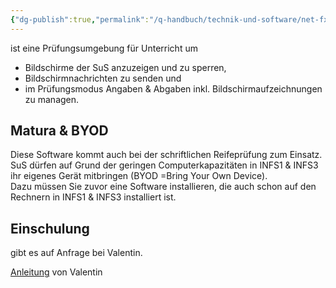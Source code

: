 ```yaml
---
{"dg-publish":true,"permalink":"/q-handbuch/technik-und-software/net-fx/"}
---
```


ist eine Prüfungsumgebung für Unterricht um
* Bildschirme der SuS anzuzeigen und zu sperren,
* Bildschirmnachrichten zu senden und
* im Prüfungsmodus Angaben & Abgaben inkl. Bildschirmaufzeichnungen zu managen.  
## Matura & BYOD
Diese Software kommt auch bei der schriftlichen Reifeprüfung zum Einsatz. SuS dürfen auf Grund der geringen Computerkapazitäten in INFS1 & INFS3 ihr eigenes Gerät mitbringen (BYOD =Bring Your Own Device).  
Dazu müssen Sie zuvor eine Software installieren, die auch schon auf den Rechnern in INFS1 & INFS3 installiert ist.

## Einschulung
gibt es auf Anfrage bei Valentin.

[Anleitung](https://docs.google.com/presentation/d/e/2PACX-1vQX_oeYVp9KGx1azknDUnOF7eXMyGb42xPwxUQ0Mh8wizc7A-iObCuzIBn5HnlG05rRK7cIvuIXoBiy/pub?start=false&loop=false&delayms=3000) von Valentin